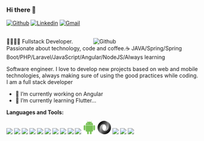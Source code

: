 ### Hi there 👋

[![Github](https://img.shields.io/badge/-Github-000?style=flat&logo=Github&logoColor=white)](https://github.com/alexlondon07)
[![Linkedin](https://img.shields.io/badge/-LinkedIn-blue?style=flat&logo=Linkedin&logoColor=white)](https://www.linkedin.com/in/alexanderlondono1/)
[![Gmail](https://img.shields.io/badge/-Gmail-c14438?style=flat&logo=Gmail&logoColor=white)](mailto:alexlondon07@gmail.com)
<br />
<br />

 <img width="55%" align="right" alt="Github" src="https://raw.githubusercontent.com/onimur/.github/master/.resources/git-header.svg" />
  

🥑👨🏼‍💻 Fullstack Developer. Passionate about technology, code and coffee.☕ JAVA/Spring/Spring Boot/PHP/Laravel/JavaScript/Angular/NodeJS/Always learning

Software engineer. I love to develop new projects based on web and mobile technologies, always making sure of using the good practices while coding. I am a full stack developer

- 🔭 I’m currently working on Angular
- 🌱 I’m currently learning Flutter...


**Languages and Tools:**  

<code><img height="35" src="https://alexlondon07.github.io/images/iconos/iconos-visual-studio-code.png"></code>
<code><img height="35" src="https://alexlondon07.github.io/images/iconos/iconos-html5.png"></code>
<code><img height="35" src="https://upload.wikimedia.org/wikipedia/commons/d/d9/Node.js_logo.svg"></code>
<code><img height="35" src="https://alexlondon07.github.io/images/iconos/iconos-angular-ts.png"></code>
<code><img height="35" src="https://upload.wikimedia.org/wikipedia/commons/thumb/2/27/PHP-logo.svg/1200px-PHP-logo.svg.png"></code>
<code><img height="35" src="https://alexlondon07.github.io/images/iconos/iconos-Post.png"></code>
<code><img height="35" src="https://alexlondon07.github.io/images/iconos/iconos-laravel.png"></code>
<code><img height="35" src="https://pbs.twimg.com/profile_images/1235868806079057921/fTL08u_H_400x400.png"></code>
<code><img height="35" src="https://upload.wikimedia.org/wikipedia/commons/thumb/c/cf/Angular_full_color_logo.svg/1200px-Angular_full_color_logo.svg.png"></code>
<code><img height="35" src="https://www.oracle.com/a/ocom/img/cb71-java-logo.png"></code>
<code><img height="35" src="https://raw.githubusercontent.com/github/explore/80688e429a7d4ef2fca1e82350fe8e3517d3494d/topics/android/android.png"></code>
<code><img height="35" src="https://raw.githubusercontent.com/github/explore/80688e429a7d4ef2fca1e82350fe8e3517d3494d/topics/json/json.png"></code>
<code><img height="35" src="https://www.anerbarrena.com/wp-content/uploads/2016/05/mysql.jpgg"></code>
<code><img height="35" src="https://ugeek.github.io/blog/images-blog/git.png"></code>
<code><img height="35" src="https://raminahmadi.com/wp-content/uploads/2017/10/frontHeader.png"></code>


